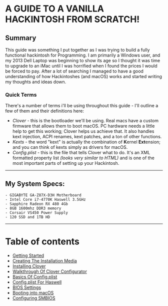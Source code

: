 # A GUIDE TO A VANILLA HACKINTOSH FROM SCRATCH!

## Summary

This guide was something I put together as I was trying to build a fully functional hackintosh for Programming. I am primarily a Windows user, and my 2013 Dell Laptop was beginning to show its age so I thought it was time to upgrade to an iMac until I was horrified when I found the prices I would be forced to pay. After a lot of searching I managed to have a good understanding of how Hackintoshes (and macOS) works and started writing my thoughts and ideas down. 

### Quick Terms

There's a number of terms i'll be using throughout this guide - I'll outline a few of them and their definitions here:

* _Clover_ - this is the bootloader we'll be using.  Real macs have a custom firmware that allows them to boot macOS.  PC hardware needs a little help to get this working; Clover helps us achieve that.  It also handles kext injection, ACPI renames, kext patches, and a ton of other functions.
* _Kexts_ - the word "kext" is actually the combination of **K**ernel **Ext**ension; and you can think of kexts simply as drivers for macOS.
* _Config.plist_ - this is the file that tells Clover what to do.  It's an XML formatted property list _(looks very similar to HTML)_ and is one of the most important parts of setting up your Hackintosh.

---

## My System Specs:
```
- GIGABYTE GA-Z87X-D3H Motherboard
- Intel Core i7-4770K Haswell 3.5GHz
- Sapphire Radeon RX 480 4Gb
- 8GB 1600mhz DDR3 memory
- Corsair VS450 Power Supply
- 120 SSD and 1TB HD
```
--- 
# Table of contents

* [Getting Started](getting-started.md)
* [Creating The Installation Media](creating-the-installation-media.md)
* [Installing Clover](installing-clover.md)
* [Walkthrough Of Clover Configurator](walkthrough-of-clover-configurator.md)
* [Basics Of Config.plist](basics-of-config.plist.md)
* [Config.plist For Haswell](config.plist-for-haswell.md)
* [BIOS Settings](bios-settings.md)
* [Booting into macOS](booting-into-macOS.md)
* [Configuring SMBIOS](configuring-smbios.md)